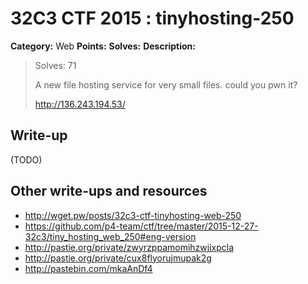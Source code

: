 # 32C3 CTF 2015 : tinyhosting-250

**Category:** Web
**Points:** 
**Solves:** 
**Description:**

> 
> Solves: 71
> 
> A new file hosting service for very small files. could you pwn it?
> 
> 
> <http://136.243.194.53/>


## Write-up

(TODO)

## Other write-ups and resources

* <http://wget.pw/posts/32c3-ctf-tinyhosting-web-250>
* <https://github.com/p4-team/ctf/tree/master/2015-12-27-32c3/tiny_hosting_web_250#eng-version>
* <http://pastie.org/private/zwyrzppamomihzwjixpcla>
* <http://pastie.org/private/cux8flyorujmupak2g>
* <http://pastebin.com/mkaAnDf4>
